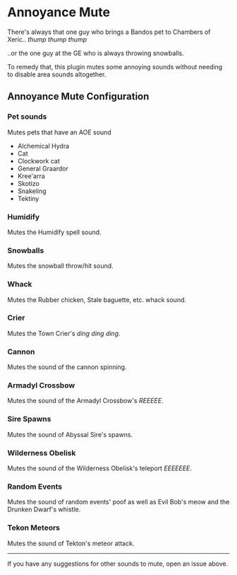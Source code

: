 # Annoyance Mute

There's always that one guy who brings a Bandos pet to Chambers of Xeric.. _thump_ _thump_ _thump_

..or the one guy at the GE who is always throwing snowballs.

To remedy that, this plugin mutes some annoying sounds without needing to disable area sounds altogether.

## Annoyance Mute Configuration

### Pet sounds
Mutes pets that have an AOE sound
* Alchemical Hydra
* Cat
* Clockwork cat
* General Graardor
* Kree'arra
* Skotizo
* Snakeling
* Tektiny

### Humidify
Mutes the Humidify spell sound.

### Snowballs
Mutes the snowball throw/hit sound.

### Whack
Mutes the Rubber chicken, Stale baguette, etc. whack sound.

### Crier
Mutes the Town Crier's _ding_ _ding_ _ding_.

### Cannon
Mutes the sound of the cannon spinning.

### Armadyl Crossbow
Mutes the sound of the Armadyl Crossbow's _REEEEE_.

### Sire Spawns
Mutes the sound of Abyssal Sire's spawns.

### Wilderness Obelisk
Mutes the sound of the Wilderness Obelisk's teleport _EEEEEEE_.

### Random Events
Mutes the sound of random events' poof as well as Evil Bob's meow and the Drunken Dwarf's whistle.

### Tekon Meteors
Mutes the sound of Tekton's meteor attack. 

***
If you have any suggestions for other sounds to mute, open an issue above.